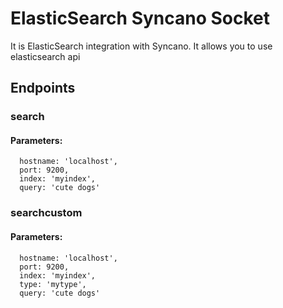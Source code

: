 # ElasticSearch Syncano Socket

It is ElasticSearch integration with Syncano. It allows you to use elasticsearch api

## Endpoints

### search

#### Parameters:

      hostname: 'localhost',
      port: 9200,
      index: 'myindex',
      query: 'cute dogs'


### searchcustom

#### Parameters:

      hostname: 'localhost',
      port: 9200,
      index: 'myindex',
      type: 'mytype',
      query: 'cute dogs'

